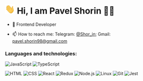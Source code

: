 # <img src="https://raw.githubusercontent.com/ABSphreak/ABSphreak/master/gifs/Hi.gif" height="32px" width="32px"> Hi, I am Pavel Shorin 👨‍💻

- 🌱 Frontend Developer

- 📫 How to reach me: Telegram: [@Shor_in](https://www.t.me/shor_in); Gmail: [pavel.shorin98@gmail.com](mailto:pavel.shorin98@gmail.com)


### Languages and technologies:

![JavaScript](https://img.shields.io/badge/-JavaScript-000?&logo=JavaScript)
![TypeScript](https://img.shields.io/badge/-TypeScript-000?&logo=TypeScript)

![HTML](https://img.shields.io/badge/HTML-informational?style=flat&logo=html5&color=000)
![CSS](https://img.shields.io/badge/CSS-informational?style=flat&logo=css3&color=000)
![React](https://img.shields.io/badge/-React-000?&logo=React)
![Redux](https://img.shields.io/badge/-Redux-000?&logo=Redux)
![Node.js](https://img.shields.io/badge/-Node.js-000?&logo=node.js)
![Linux](https://img.shields.io/badge/-Linux-000?&logo=Linux)
![Git](https://img.shields.io/badge/-Git-000?&logo=Git)
![Jest](https://img.shields.io/badge/-Jest-000?&logo=Jest)
<!---
[![Anurag's GitHub stats-Dark](https://github-readme-stats.vercel.app/api?username=PShorin&count_private=true&show_icons=true&theme=dark&icon_color=white&hide_border=false&hide=issues,contribs&bg_color=00000000#gh-dark-mode-only)](https://github.com/PShorin/github-readme-stats#gh-dark-mode-only)
[![Anurag's GitHub stats-Light](https://github-readme-stats.vercel.app/api?username=PShorin&show_icons=true&theme=default&hide=issues,contribs&count_private=true#gh-light-mode-only)](https://github.com/PShorin/github-readme-stats#gh-light-mode-only)
--->
<!---
PShorin/PShorin is a ✨ special ✨ repository because its `README.md` (this file) appears on your GitHub profile.
You can click the Preview link to take a look at your changes.
--->
